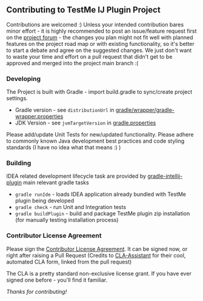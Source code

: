 ## Contributing to TestMe IJ Plugin Project

Contributions are welcomed :)
Unless your intended contribution bares minor effort - it is highly recommended to post an issue/feature request first on the [project forum](https://weirddev.com/forum#!/testme) -
the changes you plan might not fit well with planned features on the project road map or with existing functionality, so it's better to start a debate and agree on the suggested changes.
We just don't want to waste your time and effort on a pull request that didn't get to be approved and merged into the project main branch :(

### Developing
The Project is built with Gradle - import build.gradle to sync/create project settings.
- Gradle version - see `distributionUrl` in [gradle/wrapper/gradle-wrapper.properties](gradle/wrapper/gradle-wrapper.properties)
- JDK Version - see `jvmTargetVersion` in [gradle.properties](gradle.properties)

Please add/update Unit Tests for new/updated functionality. Please adhere to commonly known Java development best practices and code styling standards (I have no idea what that means :) )

### Building

IDEA related development lifecycle task are provided by [gradle-intellij-plugin](https://github.com/JetBrains/gradle-intellij-plugin)
main relevant gradle tasks
- `gradle runIde` - loads IDEA application already bundled with TestMe plugin being developed
- `gradle check` - run Unit and Integration tests
- `gradle buildPlugin` - build and package TestMe plugin zip installation (for manually testing installation process)  

### Contributor License Agreement

Please sign the [Contributor License Agreement](https://cla-assistant.io/wrdv/testme-idea). 
It can be signed now, or right after raising a Pull Request (Credits to [CLA-Assistant](https://github.com/cla-assistant/cla-assistant) for their cool, automated CLA form, linked from the pull request)
 
The CLA is a pretty standard non-exclusive license grant. If you have ever signed one before - you'll find it familiar.

*Thanks for contributing!*